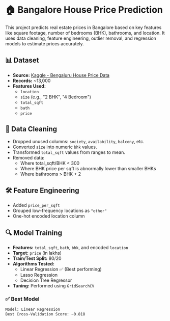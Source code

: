 # 🏠 Bangalore House Price Prediction

This project predicts real estate prices in Bangalore based on key features like square footage, number of bedrooms (BHK), bathrooms, and location. It uses data cleaning, feature engineering, outlier removal, and regression models to estimate prices accurately.

## 📊 Dataset

- **Source:** [Kaggle - Bengaluru House Price Data](https://www.kaggle.com/datasets/amitabhajoy/bengaluru-house-price-data)
- **Records:** ~13,000
- **Features Used:**
  - `location`
  - `size` (e.g., "2 BHK", "4 Bedroom")
  - `total_sqft`
  - `bath`
  - `price`

## 🧹 Data Cleaning

- Dropped unused columns: `society`, `availability`, `balcony`, etc.
- Converted `size` into numeric `bhk` values.
- Transformed `total_sqft` values from ranges to mean.
- Removed data:
  - Where total_sqft/BHK < 300
  - Where BHK price per sqft is abnormally lower than smaller BHKs
  - Where bathrooms > BHK + 2

## 🛠 Feature Engineering

- Added `price_per_sqft`
- Grouped low-frequency locations as `"other"`
- One-hot encoded location column

## 🔍 Model Training

- **Features:** `total_sqft`, `bath`, `bhk`, and encoded `location`
- **Target:** `price` (in lakhs)
- **Train/Test Split:** 80/20
- **Algorithms Tested:**
  - Linear Regression ✅ (Best performing)
  - Lasso Regression
  - Decision Tree Regressor
- **Tuning:** Performed using `GridSearchCV`

### ✅ Best Model

```bash
Model: Linear Regression
Best Cross-Validation Score: ~0.818
